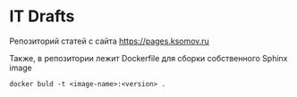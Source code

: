 # IT Drafts

Репозиторий статей с сайта https://pages.ksomov.ru

Также, в репозитории лежит Dockerfile для сборки собственного Sphinx image

``docker buld -t <image-name>:<version> .``
